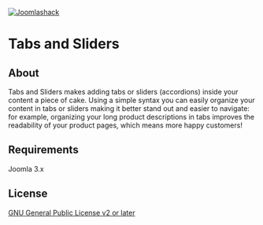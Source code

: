 [![Joomlashack](https://www.joomlashack.com/images/logo_circle_small.png)](https://www.joomlashack.com)

Tabs and Sliders
============

## About

Tabs and Sliders makes adding tabs or sliders (accordions) inside your content a piece of cake. Using a simple syntax you can easily organize your content in tabs or sliders making it better stand out and easier to navigate: for example, organizing your long product descriptions in tabs improves the readability of your product pages, which means more happy customers!


## Requirements

Joomla 3.x

## License

[GNU General Public License v2 or later](http://www.gnu.org/copyleft/gpl.html)
